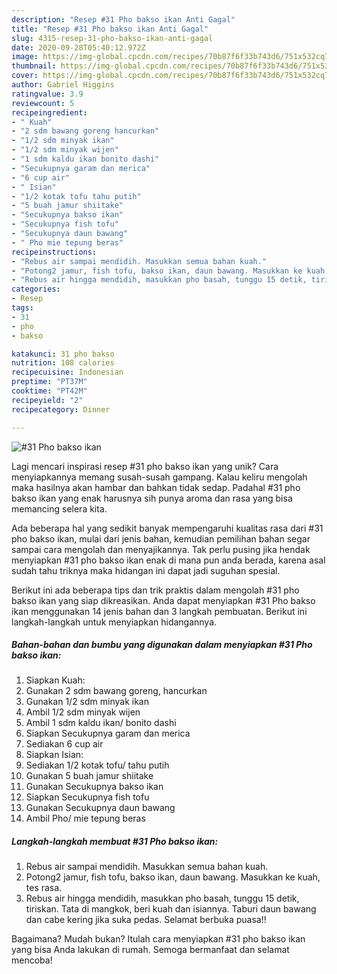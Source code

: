 ```yaml
---
description: "Resep #31 Pho bakso ikan Anti Gagal"
title: "Resep #31 Pho bakso ikan Anti Gagal"
slug: 4315-resep-31-pho-bakso-ikan-anti-gagal
date: 2020-09-28T05:40:12.972Z
image: https://img-global.cpcdn.com/recipes/70b87f6f33b743d6/751x532cq70/31-pho-bakso-ikan-foto-resep-utama.jpg
thumbnail: https://img-global.cpcdn.com/recipes/70b87f6f33b743d6/751x532cq70/31-pho-bakso-ikan-foto-resep-utama.jpg
cover: https://img-global.cpcdn.com/recipes/70b87f6f33b743d6/751x532cq70/31-pho-bakso-ikan-foto-resep-utama.jpg
author: Gabriel Higgins
ratingvalue: 3.9
reviewcount: 5
recipeingredient:
- " Kuah"
- "2 sdm bawang goreng hancurkan"
- "1/2 sdm minyak ikan"
- "1/2 sdm minyak wijen"
- "1 sdm kaldu ikan bonito dashi"
- "Secukupnya garam dan merica"
- "6 cup air"
- " Isian"
- "1/2 kotak tofu tahu putih"
- "5 buah jamur shiitake"
- "Secukupnya bakso ikan"
- "Secukupnya fish tofu"
- "Secukupnya daun bawang"
- " Pho mie tepung beras"
recipeinstructions:
- "Rebus air sampai mendidih. Masukkan semua bahan kuah."
- "Potong2 jamur, fish tofu, bakso ikan, daun bawang. Masukkan ke kuah, tes rasa."
- "Rebus air hingga mendidih, masukkan pho basah, tunggu 15 detik, tiriskan. Tata di mangkok, beri kuah dan isiannya. Taburi daun bawang dan cabe kering jika suka pedas. Selamat berbuka puasa!!"
categories:
- Resep
tags:
- 31
- pho
- bakso

katakunci: 31 pho bakso 
nutrition: 108 calories
recipecuisine: Indonesian
preptime: "PT37M"
cooktime: "PT42M"
recipeyield: "2"
recipecategory: Dinner

---
```



![#31 Pho bakso ikan](https://img-global.cpcdn.com/recipes/70b87f6f33b743d6/751x532cq70/31-pho-bakso-ikan-foto-resep-utama.jpg)

Lagi mencari inspirasi resep #31 pho bakso ikan yang unik? Cara menyiapkannya memang susah-susah gampang. Kalau keliru mengolah maka hasilnya akan hambar dan bahkan tidak sedap. Padahal #31 pho bakso ikan yang enak harusnya sih punya aroma dan rasa yang bisa memancing selera kita.



Ada beberapa hal yang sedikit banyak mempengaruhi kualitas rasa dari #31 pho bakso ikan, mulai dari jenis bahan, kemudian pemilihan bahan segar sampai cara mengolah dan menyajikannya. Tak perlu pusing jika hendak menyiapkan #31 pho bakso ikan enak di mana pun anda berada, karena asal sudah tahu triknya maka hidangan ini dapat jadi suguhan spesial.


Berikut ini ada beberapa tips dan trik praktis dalam mengolah #31 pho bakso ikan yang siap dikreasikan. Anda dapat menyiapkan #31 Pho bakso ikan menggunakan 14 jenis bahan dan 3 langkah pembuatan. Berikut ini langkah-langkah untuk menyiapkan hidangannya.

<!--inarticleads1-->

##### Bahan-bahan dan bumbu yang digunakan dalam menyiapkan #31 Pho bakso ikan:

1. Siapkan  Kuah:
1. Gunakan 2 sdm bawang goreng, hancurkan
1. Gunakan 1/2 sdm minyak ikan
1. Ambil 1/2 sdm minyak wijen
1. Ambil 1 sdm kaldu ikan/ bonito dashi
1. Siapkan Secukupnya garam dan merica
1. Sediakan 6 cup air
1. Siapkan  Isian:
1. Sediakan 1/2 kotak tofu/ tahu putih
1. Gunakan 5 buah jamur shiitake
1. Gunakan Secukupnya bakso ikan
1. Siapkan Secukupnya fish tofu
1. Gunakan Secukupnya daun bawang
1. Ambil  Pho/ mie tepung beras




<!--inarticleads2-->

##### Langkah-langkah membuat #31 Pho bakso ikan:

1. Rebus air sampai mendidih. Masukkan semua bahan kuah.
1. Potong2 jamur, fish tofu, bakso ikan, daun bawang. Masukkan ke kuah, tes rasa.
1. Rebus air hingga mendidih, masukkan pho basah, tunggu 15 detik, tiriskan. Tata di mangkok, beri kuah dan isiannya. Taburi daun bawang dan cabe kering jika suka pedas. Selamat berbuka puasa!!




Bagaimana? Mudah bukan? Itulah cara menyiapkan #31 pho bakso ikan yang bisa Anda lakukan di rumah. Semoga bermanfaat dan selamat mencoba!
